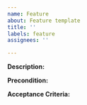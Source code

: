 ```yaml
---
name: Feature
about: Feature template
title: ''
labels: feature
assignees: ''

---
```


**Description:**

**Precondition:**

**Acceptance Criteria:**
